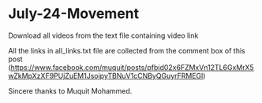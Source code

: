 # July-24-Movement
Download all videos from the text file containing video link

All the links in all_links.txt file are collected from the comment box of this post (https://www.facebook.com/muquit/posts/pfbid02x6FZMxVn12TL6GxMrX5wZkMpXzXF9PUjZuEM1JsojpyTBNuV1cCNByQGuyrFRMEGl)

Sincere thanks to Muquit Mohammed.
